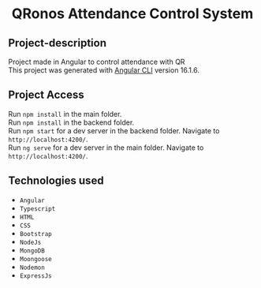 <h1 align="center">QRonos Attendance Control System</h1>

## Project-description

Project made in Angular to control attendance with QR  <br>
This project was generated with [Angular CLI](https://github.com/angular/angular-cli) version 16.1.6.  <br>

## Project Access

Run `npm install` in the main folder. <br>
Run `npm install` in the backend folder.  <br>
Run `npm start` for a dev server in the backend folder. Navigate to `http://localhost:4200/`.  <br>
Run `ng serve` for a dev server in the main folder. Navigate to `http://localhost:4200/`.  <br>

## Technologies used

* `Angular`  <br>
* `Typescript`  <br>
* `HTML`  <br>
* `CSS`  <br>
* `Bootstrap`  <br>
* `NodeJs`  <br>
* `MongoDB`  <br>
* `Moongoose`  <br>
* `Nodemon`  <br>
* `ExpressJs`  <br>


